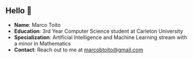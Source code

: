 ## Hello 👋

  * __Name__: Marco Toito
  * __Education__: 3rd Year Computer Science student at Carleton University
  * __Specialization__: Artificial Intelligence and Machine Learning stream with a minor in Mathematics
  * __Contact__: Reach out to me at marcobtoito@gmail.com

<!--
**marcobt15/marcobt15** is a ✨ _special_ ✨ repository because its `README.md` (this file) appears on your GitHub profile.

Here are some ideas to get you started:

- 🔭 I’m currently working on ...
- 🌱 I’m currently learning ...
- 👯 I’m looking to collaborate on ...
- 🤔 I’m looking for help with ...
- 💬 Ask me about ...
- 📫 How to reach me: ...
- 😄 Pronouns: ...
- ⚡ Fun fact: ...
-->
